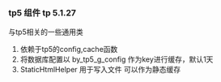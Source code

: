 ### tp5 组件 tp 5.1.27

与tp5相关的一些通用类

1. 依赖于tp5的config,cache函数
2. 将数据库配置以 by_tp5_g_config 作为key进行缓存，默认1天
3. StaticHtmlHelper 用于写入文件 可以作为静态缓存